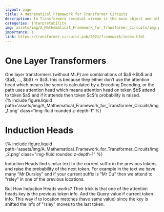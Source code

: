 ```yaml
---
layout: page
title: A Mathematical Framework for Transformer Circuits
description: In Transformers residual stream is the main object and other things read and write from/to it. 
categories: Interpretability
img: assets/img/A_Mathematical_Framework_for_Transformer_Circuits/img.png 
importance: 1
link: https://transformer-circuits.pub/2021/framework/index.html
---
```


<h1> One Layer Transformers </h1>
One layer transformers (without MLP) are combinations of $a$->$b$ and {$a$, …, $b$} -> $c$.
this is because they either don’t use the attention head which means the score is calculated by a.Encoding.Decoding, or the path uses attention head which means attention head on token $b$ attend to token $a$ and if it attends then token $c$'s probability is raised. 

<div class="row">
        <div class="col-sm mt-3 mt-md-0">
            {% include figure.liquid path='assets/img/A_Mathematical_Framework_for_Transformer_Circuits/img_1.png' class="img-fluid rounded z-depth-1" %}
        </div>
    </div>

<h1> Induction Heads</h1>
<div class="row">
        <div class="col-sm mt-3 mt-md-0">
            {% include figure.liquid path='assets/img/A_Mathematical_Framework_for_Transformer_Circuits/img_2.png' class="img-fluid rounded z-depth-1" %}
        </div>
    </div>

Induction Heads find similar text to the current suffix in the previous tokens and raise the probability of the next token. For example in the text we have many "Mr Dursley" and if your current suffix is "Mr Du" then we attend to "rsley" in one of the previous locations. 

But How Induction Heads works? 
Their trick is that one of the attention heads key is the previous token info. And the Query value if current token info. This way if to location matches (have same value) since the key is shifted the info of "rsley" moves to the last token. 
